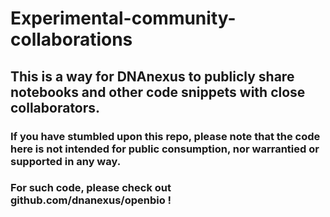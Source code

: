 # Experimental-community-collaborations

## This is a way for DNAnexus to publicly share notebooks and other code snippets with close collaborators.  

### If you have stumbled upon this repo, please note that the code here is not intended for public consumption, nor warrantied or supported in any way.  

### For such code, please check out github.com/dnanexus/openbio !

